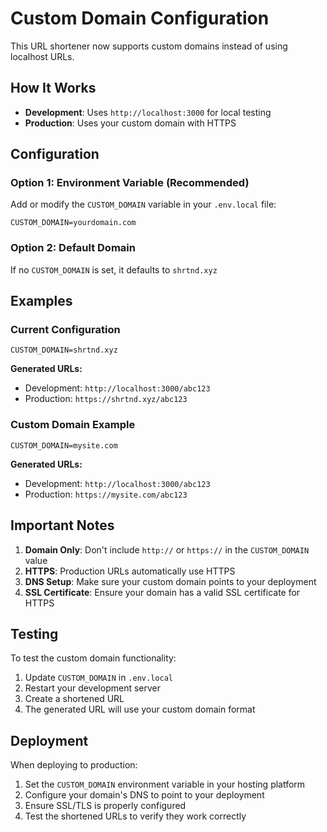 # Custom Domain Configuration

This URL shortener now supports custom domains instead of using localhost URLs.

## How It Works

- **Development**: Uses `http://localhost:3000` for local testing
- **Production**: Uses your custom domain with HTTPS

## Configuration

### Option 1: Environment Variable (Recommended)

Add or modify the `CUSTOM_DOMAIN` variable in your `.env.local` file:

```env
CUSTOM_DOMAIN=yourdomain.com
```

### Option 2: Default Domain

If no `CUSTOM_DOMAIN` is set, it defaults to `shrtnd.xyz`

## Examples

### Current Configuration
```env
CUSTOM_DOMAIN=shrtnd.xyz
```

**Generated URLs:**
- Development: `http://localhost:3000/abc123`
- Production: `https://shrtnd.xyz/abc123`

### Custom Domain Example
```env
CUSTOM_DOMAIN=mysite.com
```

**Generated URLs:**
- Development: `http://localhost:3000/abc123`
- Production: `https://mysite.com/abc123`

## Important Notes

1. **Domain Only**: Don't include `http://` or `https://` in the `CUSTOM_DOMAIN` value
2. **HTTPS**: Production URLs automatically use HTTPS
3. **DNS Setup**: Make sure your custom domain points to your deployment
4. **SSL Certificate**: Ensure your domain has a valid SSL certificate for HTTPS

## Testing

To test the custom domain functionality:

1. Update `CUSTOM_DOMAIN` in `.env.local`
2. Restart your development server
3. Create a shortened URL
4. The generated URL will use your custom domain format

## Deployment

When deploying to production:

1. Set the `CUSTOM_DOMAIN` environment variable in your hosting platform
2. Configure your domain's DNS to point to your deployment
3. Ensure SSL/TLS is properly configured
4. Test the shortened URLs to verify they work correctly